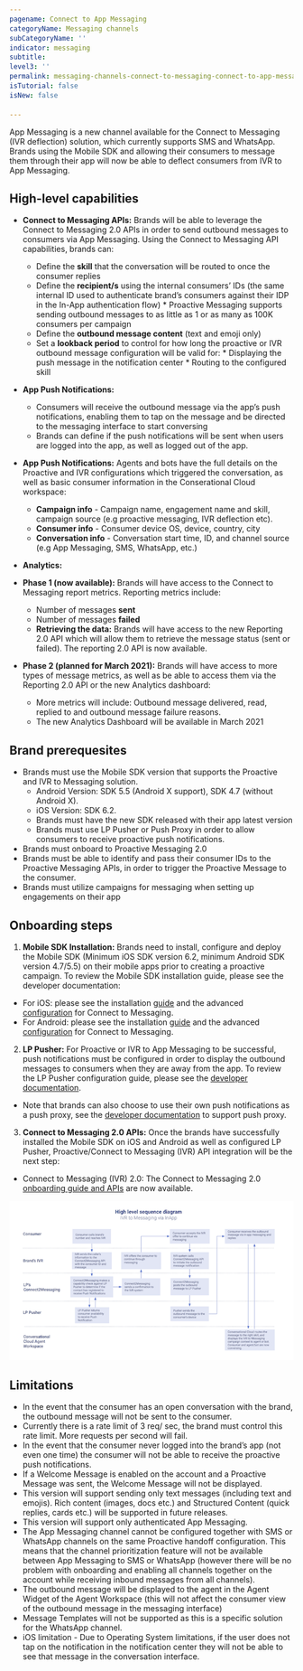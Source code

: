 ```yaml
---
pagename: Connect to App Messaging 
categoryName: Messaging channels
subCategoryName: ''
indicator: messaging
subtitle: 
level3: ''
permalink: messaging-channels-connect-to-messaging-connect-to-app-messaging.html
isTutorial: false
isNew: false

---
```


App Messaging is a new channel available for the Connect to Messaging (IVR deflection) solution, which currently supports SMS and WhatsApp. Brands using the Mobile SDK and allowing their consumers to message them through their app will now be able to deflect consumers from IVR to App Messaging.

## High-level capabilities

* **Connect to Messaging APIs:** Brands will be able to leverage the Connect to Messaging 2.0 APIs in order to send outbound messages to consumers via App Messaging. Using the Connect to Messaging API capabilities, brands can:
  * Define the **skill** that the conversation will be routed to once the consumer replies
  * Define the **recipient/s** using the internal consumers’ IDs (the same internal ID used to authenticate brand’s consumers against their IDP in the In-App authentication flow)
        * Proactive Messaging supports sending outbound messages to as little as 1 or as many as 100K consumers per campaign   
  * Define the **outbound message content** (text and emoji only)
  * Set a **lookback period** to control for how long the proactive or IVR outbound message configuration will be valid for:
        * Displaying the push message in the notification center
        * Routing to the configured skill     

* **App Push Notifications:** 
  * Consumers will receive the outbound message via the app’s push notifications, enabling them to tap on the message and be directed to the messaging interface to start conversing 
  * Brands can define if the push notifications will be sent when users are logged into the app, as well as logged out of the app. 

* **App Push Notifications:** Agents and bots have the full details on the Proactive and IVR configurations which triggered the conversation, as well as basic consumer information in the Conserational Cloud workspace: 
  * **Campaign info** - Campaign name, engagement name and skill, campaign source (e.g proactive messaging, IVR deflection etc).
  * **Consumer info** - Consumer device OS, device, country, city
  * **Conversation info** - Conversation start time, ID, and channel source (e.g App Messaging, SMS, WhatsApp, etc.)

* **Analytics:** 
 * **Phase 1 (now available):** Brands will have access to the Connect to Messaging report metrics. Reporting metrics include: 
   * Number of messages **sent**
   * Number of messages **failed**
   * **Retrieving the data:** Brands will have access to the new Reporting 2.0 API which will allow them to retrieve the message status (sent or failed). The reporting 2.0 API is now available. 
 * **Phase 2 (planned for March 2021):** Brands will have access to more types of message metrics, as well as be able to access them via the Reporting 2.0 API or the new Analytics dashboard:
   * More metrics will include: Outbound message delivered, read, replied to and outbound message failure reasons. 
   * The new Analytics Dashboard will be available in March 2021 

## Brand prerequesites 

* Brands must use the Mobile SDK version that supports the Proactive and IVR to Messaging solution.
    * Android Version: SDK 5.5 (Android X support), SDK 4.7 (without Android X).
    * iOS Version: SDK 6.2.
    * Brands must have the new SDK released with their app latest version 
    * Brands must use LP Pusher or Push Proxy in order to allow consumers to receive proactive push notifications.
* Brands must onboard to Proactive Messaging 2.0 
* Brands must be able to identify and pass their consumer IDs to the Proactive Messaging APIs, in order to trigger the Proactive Message to the consumer. 
* Brands must utilize campaigns for messaging when setting up engagements on their app

## Onboarding steps

1. **Mobile SDK Installation:** Brands need to install, configure and deploy the Mobile SDK (Minimum iOS SDK version 6.2, minimum Android SDK version 4.7/5.5) on their mobile apps prior to creating a proactive campaign. To review the Mobile SDK installation guide, please see the developer documentation:
  * For iOS: please see the installation [guide](https://developers.liveperson.com/mobile-app-messaging-sdk-for-ios-overview.html) and the advanced [configuration](https://developers.liveperson.com/mobile-app-messaging-sdk-for-ios-advanced-features-proactive-and-ivr-deflection-to-app-messaging.html) for Connect to Messaging. 
  * For Android: please see the installation [guide](https://developers.liveperson.com/mobile-app-messaging-sdk-for-android-overview.html) and the advanced [configuration](https://developers.liveperson.com/mobile-app-messaging-sdk-for-android-advanced-features-proactive-and-ivr-deflection-to-app-messaging.html) for Connect to Messaging. 

2. **LP Pusher:** For Proactive or IVR to App Messaging to be successful, push notifications must be configured in order to display the outbound messages to consumers when they are away from the app. To review the LP Pusher configuration guide, please see the [developer documentation](https://developers.liveperson.com/push-notification-service-overview.html). 
  * Note that brands can also choose to use their own push notifications as a push proxy, see the [developer documentation](https://developers.liveperson.com/push-notification-service-overview.html) to support push proxy. 

3. **Connect to Messaging 2.0 APIs:** Once the brands have successfully installed the Mobile SDK on iOS and Android as well as configured LP Pusher, Proactive/Connect to Messaging (IVR) API integration will be the next step:
  * Connect to Messaging (IVR) 2.0: The Connect to Messaging 2.0 [onboarding guide and APIs](messaging-channels-connect-to-messaging-user-guide.html) are now available. 

![](img/ivr-to-app-messaging-1.png)

## Limitations 

* In the event that the consumer has an open conversation with the brand, the outbound message will not be sent to the consumer.
* Currently there is a rate limit of 3 req/ sec, the brand must control this rate limit. More requests per second will fail. 
* In the event that the consumer never logged into the brand’s app (not even one time) the consumer will not be able to receive the proactive push notifications.
* If a Welcome Message is enabled on the account and a Proactive Message was sent, the Welcome Message will not be displayed. 
* This version will support sending only text messages (including text and emojis). Rich content (images, docs etc.) and Structured Content (quick replies, cards etc.) will be supported in future releases.
* This version will support only authenticated App Messaging. 
* The App Messaging channel cannot be configured together with SMS or WhatsApp channels on the same Proactive handoff configuration. This means that the channel prioritization feature will not be available between App Messaging to SMS or WhatsApp (however there will be no problem with onboarding and enabling all channels together on the account while receiving inbound messages from all channels).   
* The outbound message will be displayed to the agent in the Agent Widget of the Agent Workspace (this will not affect the consumer view of the outbound message in the messaging interface)
* Message Templates will not be supported as this is a specific solution for the WhatsApp channel. 
* iOS limitation - Due to Operating System limitations, if the user does not tap on the notification in the notification center they  will not be able to see that message in the conversation interface.  
